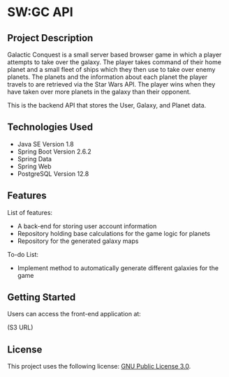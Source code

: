 # SW:GC API

## Project Description
Galactic Conquest is a small server based browser game in which a player attempts to take over the galaxy. The player takes command of their home planet and a small fleet of ships which they then use to take over enemy planets. The planets and the information about each planet the player travels to are retrieved via the Star Wars API. The player wins when they have taken over more planets in the galaxy than their opponent. 

This is the backend API that stores the User, Galaxy, and Planet data.

## Technologies Used

* Java SE Version 1.8
* Spring Boot Version 2.6.2
* Spring Data
* Spring Web
* PostgreSQL Version 12.8

## Features

List of features:

* A back-end for storing user account information
* Repository holding base calculations for the game logic for planets
* Repository for the generated galaxy maps

To-do List:

* Implement method to automatically generate different galaxies for the game

## Getting Started
Users can access the front-end application at:

(S3 URL)

## License

This project uses the following license: [GNU Public License 3.0](https://www.gnu.org/licenses/gpl-3.0.en.html).